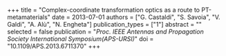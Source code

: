 +++
title = "Complex-coordinate transformation optics as a route to PT-metamaterials"
date = 2013-07-01
authors = ["G. Castaldi", "S. Savoia", "V. Galdi", "A. Alù", "N. Engheta"]
publication_types = ["1"]
abstract = ""
selected = false
publication = "*Proc. IEEE Antennas and Propagation Society International Symposium(APS-URSI)*"
doi = "10.1109/APS.2013.6711370"
+++

